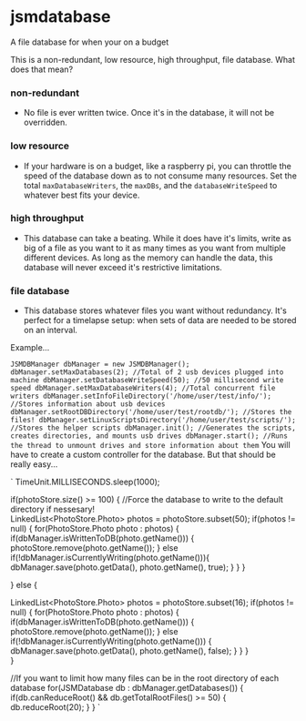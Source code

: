 # jsmdatabase
A file database for when your on a budget

This is a non-redundant, low resource, high throughput, file database.
What does that mean?

### non-redundant ###
  * No file is ever written twice. Once it's in the database, it will not be overridden.
### low resource ###
  * If your hardware is on a budget, like a raspberry pi, you can throttle the speed of the database down as
    to not consume many resources. Set the total `maxDatabaseWriters`, the `maxDBs`, and the `databaseWriteSpeed` to
    whatever best fits your device.
### high throughput ###
  * This database can take a beating. While it does have it's limits, write as big of a file as you want to it as many times 
    as you want from multiple different devices. As long as the memory can handle the data, this database will never
    exceed it's restrictive limitations.
### file database ###
  * This database stores whatever files you want without redundancy. It's perfect for a timelapse setup: when sets of data
    are needed to be stored on an interval.
    
    
Example...

`
JSMDBManager dbManager = new JSMDBManager();
dbManager.setMaxDatabases(2); //Total of 2 usb devices plugged into machine
dbManager.setDatabaseWriteSpeed(50); //50 millisecond write speed
dbManager.setMaxDatabaseWriters(4); //Total concurrent file writers
dbManager.setInfoFileDirectory('/home/user/test/info/'); //Stores information about usb devices
dbManager.setRootDBDirectory('/home/user/test/rootdb/'); //Stores the files!
dbManager.setLinuxScriptsDirectory('/home/user/test/scripts/'); //Stores the helper scripts
dbManager.init(); //Generates the scripts, creates directories, and mounts usb drives
dbManager.start(); //Runs the thread to unmount drives and store information about them
`
You will have to create a custom controller for the database. But that should be really easy...

`
TimeUnit.MILLISECONDS.sleep(1000);
				
if(photoStore.size() >= 100) {
	//Force the database to write to the default directory if nessesary!		
	LinkedList<PhotoStore.Photo> photos = photoStore.subset(50);
	if(photos != null) {
		for(PhotoStore.Photo photo : photos) {
			if(dbManager.isWrittenToDB(photo.getName())) {
				photoStore.remove(photo.getName());
			} else if(!dbManager.isCurrentlyWriting(photo.getName())){
				dbManager.save(photo.getData(), photo.getName(), true);
			}
	}
}
						
} else {
						
LinkedList<PhotoStore.Photo> photos = photoStore.subset(16);
if(photos != null) {
	for(PhotoStore.Photo photo : photos) {
		if(dbManager.isWrittenToDB(photo.getName())) {
			photoStore.remove(photo.getName());
		} else if(!dbManager.isCurrentlyWriting(photo.getName())) {
			dbManager.save(photo.getData(), photo.getName(), false);
		}
	}
}						
}	
					
//If you want to limit how many files can be in the root directory of each database
for(JSMDatabase db : dbManager.getDatabases()) {
	if(db.canReduceRoot() && db.getTotalRootFiles() >= 50) {
		db.reduceRoot(20);
	}
}
`

